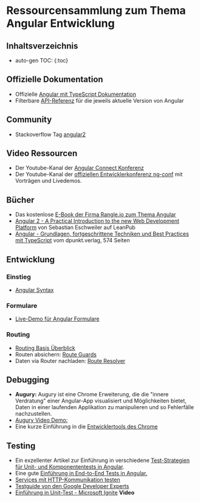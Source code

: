 # Ressourcensammlung zum Thema Angular Entwicklung

## Inhaltsverzeichnis

* auto-gen TOC:
{:toc}

## Offizielle Dokumentation

* Offizielle [Angular mit TypeScript Dokumentation](https://angular.io/docs/ts/latest/)
* Filterbare [API-Referenz](https://angular.io/docs/ts/latest/api/) für die jeweils aktuelle Version von Angular

## Community

* Stackoverflow Tag [angular2](http://stackoverflow.com/questions/tagged/angular2?sort=newest&pageSize=15)

## Video Ressourcen

* Der Youtube-Kanal der [Angular Connect Konferenz](https://www.youtube.com/channel/UCzrskTiT_ObAk3xBkVxMz5g)
* Der Youtube-Kanal der [offiziellen Entwicklerkonferenz ng-conf](https://www.youtube.com/user/ngconfvideos/playlists) mit Vorträgen und Livedemos.

## Bücher

* Das kostenlose [E-Book der Firma Rangle.io zum Thema Angular](https://angular-2-training-book.rangle.io/)
* [Angular 2 - A Practical Introduction to the new Web Development Platform](https://leanpub.com/angular2-book) von Sebastian Eschweiler auf LeanPub
* [Angular - Grundlagen, fortgeschrittene Techniken und Best Practices mit TypeScript](https://angular-buch.com/) vom dpunkt.verlag, 574 Seiten

## Entwicklung

### Einstieg

* [Angular Syntax](https://blog.thoughtram.io/angular/2015/08/11/angular-2-template-syntax-demystified-part-1.html)


### Formulare

* [Live-Demo für Angular Formulare](https://www.youtube.com/watch?v=xYv9lsrV0s4)

### Routing

* [Routing Basis Überblick](https://blog.thoughtram.io/angular/2016/06/14/routing-in-angular-2-revisited.html)
* Routen absichern: [Route Guards](https://blog.thoughtram.io/angular/2016/07/18/guards-in-angular-2.html)
* Daten via Router nachladen: [Route Resolver](https://blog.thoughtram.io/angular/2016/10/10/resolving-route-data-in-angular-2.html)

## Debugging

* **Augury:** Augury ist eine Chrome Erweiterung, die die "innere Verdratung" einer Angular-App visualisiert und Möglichkeiten bietet, Daten in einer laufenden Applikation zu manipulieren und so Fehlerfälle nachzustellen.
* [Augury Video Demo:](https://www.youtube.com/watch?v=55vvJbrDgqw)
* Eine kurze Einführung in die [Entwicklertools des Chrome](https://developer.chrome.com/devtools)

## Testing

* Ein exzellenter Artikel zur Einführung in verschiedene [Test-Strategien für Unit- und Komponententests in Angular](https://angular.io/docs/ts/latest/testing/).
* Eine gute [Einführung in End-to-End Tests in Angular.](http://www.javascripttuts.com/e2e-testing-angular-2-zero-hero-final-part/)
* [Services mit HTTP-Kommunikation testen](https://blog.thoughtram.io/angular/2016/11/28/testing-services-with-http-in-angular-2.html)
* [Testguide von den Google Developer Experts](https://medium.com/google-developer-experts/angular-2-testing-guide-a485b6cb1ef0#.e2lknurx1)
* [Einführung in Unit-Test - Microsoft Ignite](https://channel9.msdn.com/Events/Ignite/Australia-2017/OPEN331) **Video**
